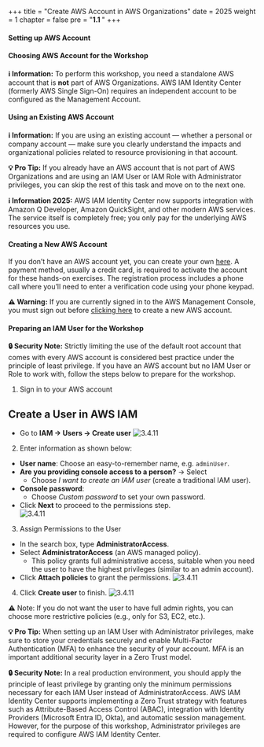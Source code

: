 +++
title = "Create AWS Account in AWS Organizations"
date = 2025
weight = 1
chapter = false
pre = "<b>1.1 </b>"
+++

#### Setting up AWS Account

#### Choosing AWS Account for the Workshop

**ℹ️ Information:** To perform this workshop, you need a standalone AWS account that is **not** part of AWS Organizations. AWS IAM Identity Center (formerly AWS Single Sign-On) requires an independent account to be configured as the Management Account.

#### Using an Existing AWS Account

**ℹ️ Information:** If you are using an existing account — whether a personal or company account — make sure you clearly understand the impacts and organizational policies related to resource provisioning in that account.

**💡 Pro Tip:** If you already have an AWS account that is not part of AWS Organizations and are using an IAM User or IAM Role with Administrator privileges, you can skip the rest of this task and move on to the next one.

**ℹ️ Information 2025:** AWS IAM Identity Center now supports integration with Amazon Q Developer, Amazon QuickSight, and other modern AWS services. The service itself is completely free; you only pay for the underlying AWS resources you use.

#### Creating a New AWS Account

If you don’t have an AWS account yet, you can create your own [here](https://portal.aws.amazon.com/billing/signup). A payment method, usually a credit card, is required to activate the account for these hands-on exercises. The registration process includes a phone call where you’ll need to enter a verification code using your phone keypad.

**⚠️ Warning:** If you are currently signed in to the AWS Management Console, you must sign out before [clicking here](https://portal.aws.amazon.com/billing/signup) to create a new AWS account.

#### Preparing an IAM User for the Workshop

**🔒 Security Note:** Strictly limiting the use of the default root account that comes with every AWS account is considered best practice under the principle of least privilege. If you have an AWS account but no IAM User or Role to work with, follow the steps below to prepare for the workshop.

1. Sign in to your AWS account

## Create a User in AWS IAM

- Go to **IAM → Users → Create user**
![3.4.11](/images/0001/image02.png)

2. Enter information as shown below:
- **User name**: Choose an easy-to-remember name, e.g. `adminUser`.    
- **Are you providing console access to a person?** → Select  
  - Choose *I want to create an IAM user* (create a traditional IAM user).  
- **Console password**:  
  - Choose *Custom password* to set your own password.    
- Click **Next** to proceed to the permissions step.  
![3.4.11](/images/0001/image01.png)

3. Assign Permissions to the User

- In the search box, type **AdministratorAccess**.  
- Select **AdministratorAccess** (an AWS managed policy).  
  - This policy grants full administrative access, suitable when you need the user to have the highest privileges (similar to an admin account).  
- Click **Attach policies** to grant the permissions. 
![3.4.11](/images/0001/image03.png)

4. Click **Create user** to finish. 
![3.4.11](/images/0001/image04.png)

⚠️ Note: If you do not want the user to have full admin rights, you can choose more restrictive policies (e.g., only for S3, EC2, etc.).  

**💡 Pro Tip:** When setting up an IAM User with Administrator privileges, make sure to store your credentials securely and enable Multi-Factor Authentication (MFA) to enhance the security of your account. MFA is an important additional security layer in a Zero Trust model.

**🔒 Security Note:** In a real production environment, you should apply the principle of least privilege by granting only the minimum permissions necessary for each IAM User instead of AdministratorAccess. AWS IAM Identity Center supports implementing a Zero Trust strategy with features such as Attribute-Based Access Control (ABAC), integration with Identity Providers (Microsoft Entra ID, Okta), and automatic session management. However, for the purpose of this workshop, Administrator privileges are required to configure AWS IAM Identity Center.
